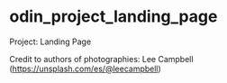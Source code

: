 # odin_project_landing_page
Project: Landing Page

Credit to authors of photographies:
Lee Campbell (https://unsplash.com/es/@leecampbell)
